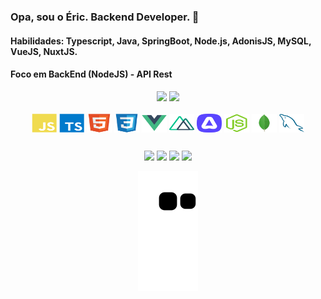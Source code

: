 ### Opa, sou o Éric. Backend Developer. 👋

#### Habilidades: Typescript, Java, SpringBoot, Node.js, AdonisJS, MySQL, VueJS, NuxtJS.
#### Foco em BackEnd (NodeJS) - API Rest


<div align="center">
  <a href="https://github.com/ericalmeidasp">
  <img height="165em" src="https://github-readme-stats.vercel.app/api?username=ericalmeidasp&show_icons=true&theme=radical&include_all_commits=true&count_private=true"/></a>
  <a href="https://github.com/ericalmeidasp">
  <img height="165em" src="https://github-readme-stats.vercel.app/api/top-langs/?username=ericalmeidasp&layout=compact&langs_count=7&theme=radical"/></a>
</div>
<div style="display: inline_block" align="center"><br>
  <a href="https://github.com/ericalmeidasp">
  <img align="center" alt="Eric-Js" height="30" width="40" src="https://raw.githubusercontent.com/devicons/devicon/master/icons/javascript/javascript-plain.svg"></a>
  <a href="https://github.com/ericalmeidasp">
  <img align="center" alt="Eric-Ts" height="30" width="40" src="https://raw.githubusercontent.com/devicons/devicon/master/icons/typescript/typescript-plain.svg"></a>
  <a href="https://github.com/ericalmeidasp">
  <img align="center" alt="Eric-HTML" height="30" width="40" src="https://raw.githubusercontent.com/devicons/devicon/master/icons/html5/html5-original.svg"></a>
  <a href="https://github.com/ericalmeidasp">
  <img align="center" alt="Eric-CSS" height="30" width="40" src="https://raw.githubusercontent.com/devicons/devicon/master/icons/css3/css3-original.svg"></a>
  <a href="https://github.com/ericalmeidasp">
  <img align="center" alt="Eric-Vue" height="30" width="40" src="https://raw.githubusercontent.com/devicons/devicon/master/icons/vuejs/vuejs-original.svg"></a>
  <a href="https://github.com/ericalmeidasp">
  <img align="center" alt="Eric-Nuxt" height="30" width="40" src="https://raw.githubusercontent.com/devicons/devicon/master/icons/nuxtjs/nuxtjs-original.svg"></a>
  <a href="https://github.com/ericalmeidasp">
  <img align="center" alt="Eric-Adonis" height="30" width="40" src="https://raw.githubusercontent.com/devicons/devicon/master/icons/adonisjs/adonisjs-original.svg"></a>
  <a href="https://github.com/ericalmeidasp">
  <img align="center" alt="Eric-Node" height="30" width="40" src="https://raw.githubusercontent.com/devicons/devicon/master/icons/nodejs/nodejs-original.svg"></a>
  <a href="https://github.com/ericalmeidasp">
  <img align="center" alt="Eric-Mongodb" height="30" width="40" src="https://raw.githubusercontent.com/devicons/devicon/master/icons/mongodb/mongodb-original.svg"></a>
  <a href="https://github.com/ericalmeidasp">
  <img align="center" alt="Eric-Mysql" height="30" width="40" src="https://raw.githubusercontent.com/devicons/devicon/master/icons/mysql/mysql-original.svg"></a>
</div>
  
  ##
 
<div align="center"> 
 <!-- <a href="https://github.com/ericalmeidasp" target="_blank"><img src="https://img.shields.io/badge/YouTube-FF0000?style=for-the-badge&logo=youtube&logoColor=white" target="_blank"></a> -->
  <a href="https://www.instagram.com/ericleonidas/" target="_blank"><img src="https://img.shields.io/badge/-Instagram-%23E4405F?style=for-the-badge&logo=instagram&logoColor=white" target="_blank"></a>
 <a href="https://support.discord.com/hc/pt-br/profiles/1522331116162" target="_blank"><img src="https://img.shields.io/badge/Discord-7289DA?style=for-the-badge&logo=discord&logoColor=white" target="_blank"></a> 
  <a href = "mailto:ericalmeidasp@gmail.com"><img src="https://img.shields.io/badge/-Gmail-%23333?style=for-the-badge&logo=gmail&logoColor=white" target="_blank"></a>
  <a href="https://www.linkedin.com/in/eric-almeida-1451a8116/" target="_blank"><img src="https://img.shields.io/badge/-LinkedIn-%230077B5?style=for-the-badge&logo=linkedin&logoColor=white" target="_blank"></a> 
 
  ![Snake animation](https://github.com/ericalmeidasp/ericalmeidasp/blob/output/github-contribution-grid-snake.svg)
 
</div>


<!--
**ericalmeidasp/ericalmeidasp** is a ✨ _special_ ✨ repository because its `README.md` (this file) appears on your GitHub profile.

Here are some ideas to get you started:

- 🔭 I’m currently working on ...
- 🌱 I’m currently learning ...
- 👯 I’m looking to collaborate on ...
- 🤔 I’m looking for help with ...
- 💬 Ask me about ...
- 📫 How to reach me: ...
- 😄 Pronouns: ...
- ⚡ Fun fact: ...
-->
